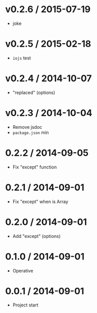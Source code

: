 v0.2.6 / 2015-07-19
==================

  * joke

v0.2.5 / 2015-02-18
==================

  * `iojs` test

v0.2.4 / 2014-10-07
==================

  * "replaced" (options)

v0.2.3 / 2014-10-04
==================

  * Remove jsdoc
  * `package.json` min

0.2.2 / 2014-09-05
==================

  * Fix "except" function

0.2.1 / 2014-09-01
==================

  * Fix "except" when is Array

0.2.0 / 2014-09-01
==================

  * Add "except" (options)

0.1.0 / 2014-09-01
==================

  * Operative

0.0.1 / 2014-09-01
==================

  * Project start
